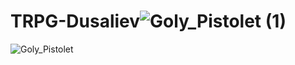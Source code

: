 # TRPG-Dusaliev![Goly_Pistolet (1)](https://github.com/Takhirchik/TRPG-Dusaliev/assets/126686568/c537575a-8789-4c0b-9771-146a2573acd6)
![Goly_Pistolet](https://github.com/Takhirchik/TRPG-Dusaliev/assets/126686568/d793d027-e871-43fb-a5f8-a67a1983bc86)
